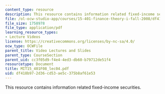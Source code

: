 ```yaml
---
content_type: resource
description: This resource contains information related fixed-income securities.
file: /ol-ocw-studio-app/courses/15-401-finance-theory-i-fall-2008/df418b972d36cd53ae5c375b8af61e53_MIT15_401F08_lec04.pdf
file_size: 1758978
file_type: application/pdf
learning_resource_types:
- Lecture Videos
license: https://creativecommons.org/licenses/by-nc-sa/4.0/
ocw_type: OCWFile
parent_title: Video Lectures and Slides
parent_type: CourseSection
parent_uid: cc3f05d9-f4e4-4ed3-db60-b79712de51f4
resourcetype: Document
title: MIT15_401F08_lec04.pdf
uid: df418b97-2d36-cd53-ae5c-375b8af61e53
---
```

This resource contains information related fixed-income securities.